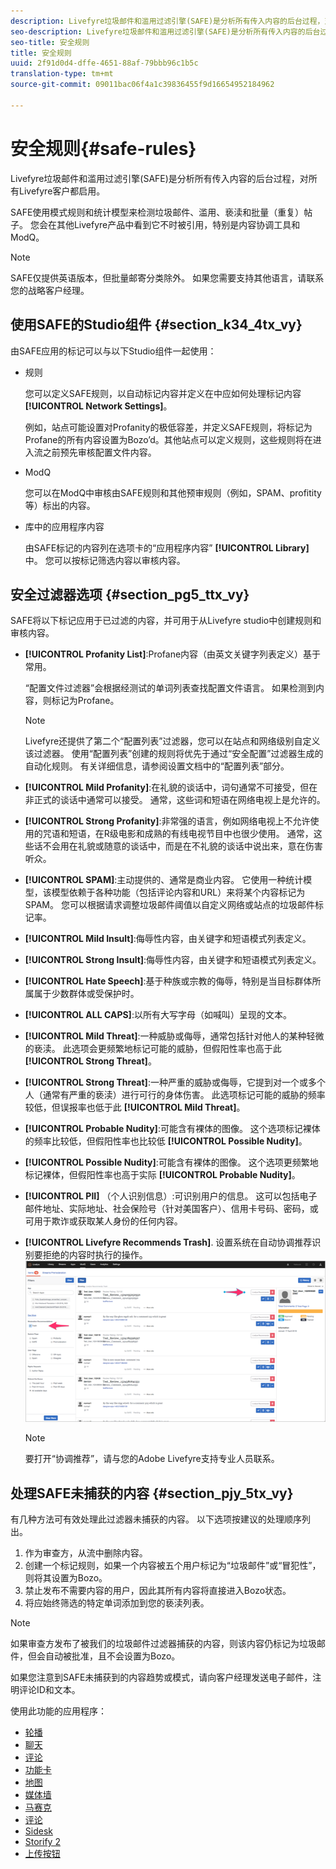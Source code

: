 ```yaml
---
description: Livefyre垃圾邮件和滥用过滤引擎(SAFE)是分析所有传入内容的后台过程，对所有Livefyre客户都启用。
seo-description: Livefyre垃圾邮件和滥用过滤引擎(SAFE)是分析所有传入内容的后台过程，对所有Livefyre客户都启用。
seo-title: 安全规则
title: 安全规则
uuid: 2f91d0d4-dffe-4651-88af-79bbb96c1b5c
translation-type: tm+mt
source-git-commit: 09011bac06f4a1c39836455f9d16654952184962

---
```



# 安全规则{#safe-rules}

Livefyre垃圾邮件和滥用过滤引擎(SAFE)是分析所有传入内容的后台过程，对所有Livefyre客户都启用。



SAFE使用模式规则和统计模型来检测垃圾邮件、滥用、亵渎和批量（重复）帖子。 您会在其他Livefyre产品中看到它不时被引用，特别是内容协调工具和ModQ。

>[!NOTE]
>
>SAFE仅提供英语版本，但批量邮寄分类除外。 如果您需要支持其他语言，请联系您的战略客户经理。

## 使用SAFE的Studio组件 {#section_k34_4tx_vy}

由SAFE应用的标记可以与以下Studio组件一起使用：

* 规则

   您可以定义SAFE规则，以自动标记内容并定义在中应如何处理标记内容 **[!UICONTROL Network Settings]**。

   例如，站点可能设置对Profanity的极低容差，并定义SAFE规则，将标记为Profane的所有内容设置为Bozo’d。其他站点可以定义规则，这些规则将在进入流之前预先审核配置文件内容。

* ModQ

   您可以在ModQ中审核由SAFE规则和其他预审规则（例如，SPAM、profitity等）标出的内容。

* 库中的应用程序内容

   由SAFE标记的内容列在选项卡的“应用程序内容” **[!UICONTROL Library]** 中。 您可以按标记筛选内容以审核内容。

## 安全过滤器选项 {#section_pg5_ttx_vy}

SAFE将以下标记应用于已过滤的内容，并可用于从Livefyre studio中创建规则和审核内容。

* **[!UICONTROL Profanity List]**:Profane内容（由英文关键字列表定义）基于常用。

   “配置文件过滤器”会根据经测试的单词列表查找配置文件语言。 如果检测到内容，则标记为Profane。

   >[!NOTE]
   >
   >Livefyre还提供了第二个“配置列表”过滤器，您可以在站点和网络级别自定义该过滤器。 使用“配置列表”创建的规则将优先于通过“安全配置”过滤器生成的自动化规则。 有关详细信息，请参阅设置文档中的“配置列表”部分。

* **[!UICONTROL Mild Profanity]**:在礼貌的谈话中，词句通常不可接受，但在非正式的谈话中通常可以接受。 通常，这些词和短语在网络电视上是允许的。
* **[!UICONTROL Strong Profanity]**:非常强的语言，例如网络电视上不允许使用的咒语和短语，在R级电影和成熟的有线电视节目中也很少使用。 通常，这些话不会用在礼貌或随意的谈话中，而是在不礼貌的谈话中说出来，意在伤害听众。
* **[!UICONTROL SPAM]**:主动提供的、通常是商业内容。 它使用一种统计模型，该模型依赖于各种功能（包括评论内容和URL）来将某个内容标记为SPAM。 您可以根据请求调整垃圾邮件阈值以自定义网络或站点的垃圾邮件标记率。
* **[!UICONTROL Mild Insult]**:侮辱性内容，由关键字和短语模式列表定义。
* **[!UICONTROL Strong Insult]**:侮辱性内容，由关键字和短语模式列表定义。
* **[!UICONTROL Hate Speech]**:基于种族或宗教的侮辱，特别是当目标群体所属属于少数群体或受保护时。
* **[!UICONTROL ALL CAPS]**:以所有大写字母（如喊叫）呈现的文本。
* **[!UICONTROL Mild Threat]**:一种威胁或侮辱，通常包括针对他人的某种轻微的亵渎。 此选项会更频繁地标记可能的威胁，但假阳性率也高于此 **[!UICONTROL Strong Threat]**。

* **[!UICONTROL Strong Threat]**:一种严重的威胁或侮辱，它提到对一个或多个人（通常有严重的亵渎）进行可行的身体伤害。 此选项标记可能的威胁的频率较低，但误报率也低于此 **[!UICONTROL Mild Threat]**。

* **[!UICONTROL Probable Nudity]**:可能含有裸体的图像。 这个选项标记裸体的频率比较低，但假阳性率也比较低 **[!UICONTROL Possible Nudity]**。

* **[!UICONTROL Possible Nudity]**:可能含有裸体的图像。 这个选项更频繁地标记裸体，但假阳性率也高于实际 **[!UICONTROL Probable Nudity]**。

* **[!UICONTROL PII]** （个人识别信息）:可识别用户的信息。 这可以包括电子邮件地址、实际地址、社会保险号（针对美国客户）、信用卡号码、密码，或可用于欺诈或获取某人身份的任何内容。
* **[!UICONTROL Livefyre Recommends Trash]**. 设置系统在自动协调推荐识别要拒绝的内容时执行的操作。  ![](assets/mod_reco1.png)

   >[!NOTE]
   >
   >要打开“协调推荐”，请与您的Adobe Livefyre支持专业人员联系。

## 处理SAFE未捕获的内容 {#section_pjy_5tx_vy}

有几种方法可有效处理此过滤器未捕获的内容。 以下选项按建议的处理顺序列出。

1. 作为审查方，从流中删除内容。
1. 创建一个标记规则，如果一个内容被五个用户标记为“垃圾邮件”或“冒犯性”，则将其设置为Bozo。
1. 禁止发布不需要内容的用户，因此其所有内容将直接进入Bozo状态。
1. 将应始终筛选的特定单词添加到您的亵渎列表。

>[!NOTE]
>
>如果审查方发布了被我们的垃圾邮件过滤器捕获的内容，则该内容仍标记为垃圾邮件，但会自动被批准，且不会设置为Bozo。

如果您注意到SAFE未捕获到的内容趋势或模式，请向客户经理发送电子邮件，注明评论ID和文本。



使用此功能的应用程序：

* [轮播](/help/using/c-about-apps/c-carousel-app/c-carousel-app.md#c_carousel_app)
* [聊天](/help/using/c-about-apps/c-chat-app/c-chat-app.md#c_chat_app)
* [评论](/help/using/c-about-apps/c-comments/c-comments.md)
* [功能卡](/help/using/c-about-apps/c-feature-card-app/c-feature-card-app.md#c_feature_card_app)
* [地图](/help/using/c-about-apps/c-map-app/c-map-app.md#c_map_app)
* [媒体墙](/help/using/c-about-apps/c-media-wall-app/c-media-wall-app.md#c_media_wall_app)
* [马赛克](/help/using/c-about-apps/c-mosaic-app/c-mosaic-app.md#c_mosaic_app)
* [评论](/help/using/c-about-apps/c-reviews-app/c-reviews-app.md#c_reviews_app)
* [Sidesk](/help/using/c-about-apps/c-sidenotes-app/c-sidenotes-app.md#c_sidenotes_app)
* [Storify 2](/help/using/c-about-apps/c-storify2/c-storify2.md#c_storify2)
* [上传按钮](/help/using/c-about-apps/c-upload-button-app/c-upload-button-app.md#c_upload_button_app)

